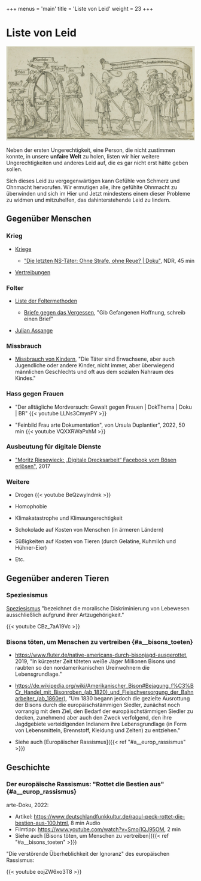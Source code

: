 +++
menus = 'main'
title = 'Liste von Leid'
weight = 23
+++

# Liste von Leid

![](images/Chicago_Museum_Prints_and_Drawings_Albrecht_D_rer-1462875.jpg)

Neben der ersten Ungerechtigkeit, eine Person, die nicht zustimmen konnte,
in unsere **unfaire Welt** zu holen,
listen wir hier weitere Ungerechtigkeiten und anderes Leid auf,
die es gar nicht erst hätte geben sollen.

Sich dieses Leid zu vergegenwärtigen kann Gefühle von Schmerz und Ohnmacht hervorufen.
Wir ermutigen alle, ihre gefühlte Ohnmacht zu überwinden
und sich im Hier und Jetzt mindestens einem dieser Probleme zu widmen
und mitzuhelfen, das dahinterstehende Leid zu lindern.


## Gegenüber Menschen

### Krieg

* [Kriege](https://de.wikipedia.org/wiki/Krieg)

    * ["Die letzten NS-Täter: Ohne Strafe, ohne Reue? | Doku"](https://www.youtube.com/watch?v=RLxQfPhUZME), NDR, 45 min

* [Vertreibungen](https://de.wikipedia.org/wiki/Vertreibung)


### Folter

* [Liste der Foltermethoden](https://de.wikipedia.org/wiki/Folterinstrument)

    * [Briefe gegen das Vergessen](https://www.amnesty.de/mitmachen/briefe-gegen-das-vergessen),
        "Gib Gefangenen Hoffnung, schreib einen Brief"

* [Julian Assange](https://de.wikipedia.org/wiki/Julian_Assange)


### Missbrauch

* [Missbrauch von Kindern](https://de.wikipedia.org/wiki/Sexueller_Missbrauch_von_Kindern),
    "Die Täter sind Erwachsene, aber auch Jugendliche oder andere Kinder, nicht immer, aber überwiegend männlichen Geschlechts und oft aus dem sozialen Nahraum des Kindes."


### Hass gegen Frauen

* "Der alltägliche Mordversuch: Gewalt gegen Frauen | DokThema | Doku | BR"
    {{< youtube LLNs3CmynPY >}}

* "Feinbild Frau arte Dokumentation", von Ursula Duplantier", 2022, 50 min
    {{< youtube VQXXRWaPxhM >}}


### Ausbeutung für digitale Dienste

* ["Moritz Riesewieck: „Digitale Drecksarbeit“ Facebook vom Bösen erlösen"](https://www.deutschlandfunkkultur.de/moritz-riesewieck-digitale-drecksarbeit-facebook-vom-boesen-100.html), 2017


### Weitere

* Drogen
    {{< youtube BeQzwylndmk >}}


* Homophobie


* Klimakatastrophe und Klimaungerechtigkeit


* Schokolade auf Kosten von Menschen (in ärmeren Ländern)


* Süßigkeiten auf Kosten von Tieren (durch Gelatine, Kuhmilch und Hühner-Eier)


* Etc.


## Gegenüber anderen Tieren

### Speziesismus

[Speziesismus](https://de.wikipedia.org/wiki/Speziesismus) "bezeichnet die moralische Diskriminierung von Lebewesen ausschließlich aufgrund ihrer Artzugehörigkeit."

{{< youtube CBz_7aA19Vc >}}


### Bisons töten, um Menschen zu vertreiben {#a__bisons_toeten}

* https://www.fluter.de/native-americans-durch-bisonjagd-ausgerottet, 2019,
    "In kürzester Zeit töteten weiße Jäger Millionen Bisons und raubten so den nordamerikanischen Ureinwohnern die Lebensgrundlage."

* https://de.wikipedia.org/wiki/Amerikanischer_Bison#Bejagung_f%C3%BCr_Handel_mit_Bisonroben_(ab_1820)_und_Fleischversorgung_der_Bahnarbeiter_(ab_1860er),
    "Um 1830 begann jedoch die gezielte Ausrottung der Bisons durch die europäischstämmigen Siedler,
    zunächst noch vorrangig mit dem Ziel, den Bedarf der europäischstämmigen Siedler zu decken,
    zunehmend aber auch den Zweck verfolgend, den ihre Jagdgebiete verteidigenden Indianern ihre Lebensgrundlage
    (in Form von Lebensmitteln, Brennstoff, Kleidung und Zelten) zu entziehen."

* Siehe auch [Europäischer Rassismus]({{< ref "#a__europ_rassismus" >}})


## Geschichte

### Der europäische Rassismus: "Rottet die Bestien aus" {#a__europ_rassismus}

arte-Doku, 2022:

* Artikel: https://www.deutschlandfunkkultur.de/raoul-peck-rottet-die-bestien-aus-100.html, 8 min Audio
* Filmtipp: https://www.youtube.com/watch?v=Smoi1QJ95OM, 2 min
* Siehe auch [Bisons töten, um Menschen zu vertreiben]({{< ref "#a__bisons_toeten" >}})

"Die verstörende Überheblichkeit der Ignoranz" des europäischen Rassismus:

{{< youtube eojZW6xo3T8 >}}
